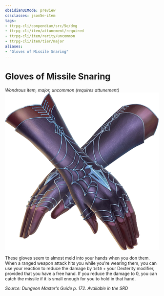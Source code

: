 ```yaml
---
obsidianUIMode: preview
cssclasses: json5e-item
tags:
- ttrpg-cli/compendium/src/5e/dmg
- ttrpg-cli/item/attunement/required
- ttrpg-cli/item/rarity/uncommon
- ttrpg-cli/item/tier/major
aliases: 
- "Gloves of Missile Snaring"
---
```

# Gloves of Missile Snaring
*Wondrous item, major, uncommon (requires attunement)*  
![](/CLI/items/img/gloves-of-missile-snaring.webp#right)


These gloves seem to almost meld into your hands when you don them. When a ranged weapon attack hits you while you're wearing them, you can use your reaction to reduce the damage by `1d10` + your Dexterity modifier, provided that you have a free hand. If you reduce the damage to 0, you can catch the missile if it is small enough for you to hold in that hand.

*Source: Dungeon Master's Guide p. 172. Available in the <span title='Systems Reference Document (5.1)'>SRD</span>*